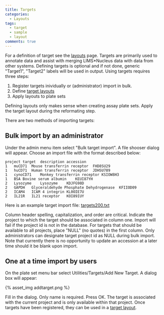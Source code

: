 ```yaml
---
title: Targets
categories:
  - Layouts
tags:
  - target
  - sample
  - layout
comments: true
---
```


For a definition of target see the [layouts](/software/layouts) page. Targets are primarily used to annotate data and assist with merging LIMS\*Nucleus data with data from other systems.  Defining targets is optional and if not done, generic "Target1", "Target2" labels will be used in output. Using targets requires three steps:

1. Register targets inividually or (administrator) import in bulk.
2. Define [target layouts](/software/targetlayout)
3. Apply layouts to plate sets

Defining layouts only makes sense when creating assay plate sets.  Apply the target layout during the reformating step.

 There are two methods of importing targets:

## Bulk import by an administrator

Under the admin menu item select "Bulk target import".  A file shooser dialog will appear.  Choose an import file with the format described below:

```text
project	target 	description	accession
1	muCD71	Mouse transferrin receptor	FHD8SU29
1	huCD71	Human transferrin receptor	JDHSU789
1	cynoCD71	Monkey transferrin receptor	KSIOW8H3
1	BSA	Bovine serum albumin	KEUI87YH
2	Lysozyme	Lysozyme	KDJFG98D
2	GAPDH	Glyceraldehyde Phosphate Dehydrogenase	KFIIOD09
2	ICAM4	ICAM 4 integrin	KL0OIE7U
2	IL21R	IL21 receptor	KOI89IUY
```	
Here is an example target import file: [targets200.txt](targets200.txt)

Column header spelling, capitalization, and order are critical. Indicate the project to which the target should be associated in column one.  Import will fail if the project id is not in the database.  For targets that should be available to all projects, place "NULL" (no quotes) in the first column.  Only administrators can designate target project id as NULL during bulk import.  Note that currently there is no opportunity to update an accession at a later time should it be blank upon import.

## One at a time import by users

On the plate set menu bar select Utilities/Targets/Add New Target.  A dialog box will appear:

{% asset_img addtarget.png %}

Fill in the dialog.  Only name is required.  Press OK. The target is associated with the current project and is only available within that project. Once targets have been registered, they can be used in a [target layout](/software/targetlayout).


